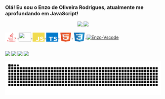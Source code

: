 ### Olá! Eu sou o Enzo de Oliveira Rodrigues, atualmente me aprofundando em JavaScript! 
<div align="center">
 <a href="https://github.com/Rodriguessz">
 <img height="180em" src="https://github-readme-stats.vercel.app/api?username=Rodriguessz&show_icons=true&theme=tokyonight&include_all_commits=true&count_private=true"/>
 <img height="180em" src="https://github-readme-stats.vercel.app/api/top-langs/?username=Rodriguessz&layout=compact&langs_count=7&theme=tokyonight"/>
</div>
<div style="display: inline_block"><br>
 <img align="center" alt="Enzo-Ts" height="30" width="40" src="https://raw.githubusercontent.com/devicons/devicon/master/icons/java/java-plain.svg">
 
   <img align="center"  height="30" width="40" src="https://cdn.jsdelivr.net/gh/devicons/devicon/icons/spring/spring-original-wordmark.svg" />
          
 <img align="center" alt="Enzo-Js" height="30" width="40" src="https://raw.githubusercontent.com/devicons/devicon/master/icons/javascript/javascript-plain.svg">
 <img align="center" alt="Enzo-Ts" height="30" width="40" src="https://raw.githubusercontent.com/devicons/devicon/master/icons/typescript/typescript-plain.svg">  <img align="center" alt="Enzo-HTML" height="30" width="40" src="https://raw.githubusercontent.com/devicons/devicon/master/icons/html5/html5-original.svg">
 <img align="center" alt="Enzo-CSS" height="30" width="40" src="https://raw.githubusercontent.com/devicons/devicon/master/icons/css3/css3-original.svg">
 <img align="center" alt="Enzo-Vscode" height="30" width="40" src="https://cdn.jsdelivr.net/gh/devicons/devicon/icons/vscode/vscode-original.svg" />
</div>
  
 ##
  
 <div>
  <a href="https://instagram.com/rodriguesszz_" target="_blank"><img src="https://img.shields.io/badge/-Instagram-%23E4405F?style=for-the-badge&logo=instagram&logoColor=white" target="_blank"></a>
 <a href="https://discord.gg/4xwpXUxp" target="_blank"><img src="https://img.shields.io/badge/Discord-7289DA?style=for-the-badge&logo=discord&logoColor=white" target="_blank"></a> 
  <a href = "mailto:enzo.orodrigues03@gmail.com"><img src="https://img.shields.io/badge/Gmail-D14836?style=for-the-badge&logo=gmail&logoColor=white"></a>
  <a href="https://www.linkedin.com/in/enzo-rodrigues-b9bb33232/" target="_blank"><img src="https://img.shields.io/badge/-LinkedIn-%230077B5?style=for-the-badge&logo=linkedin&logoColor=white" target="_blank"></a> 
 </div>
  
  
  
  ![Snake animation](https://github.com/rodriguessz/rodriguessz/blob/output/github-contribution-grid-snake.svg)


